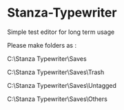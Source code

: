 # Stanza-Typewriter
Simple test editor for long term usage

Please make folders as :

C:\Stanza Typewriter\Saves

C:\Stanza Typewriter\Saves\Trash

C:\Stanza Typewriter\Saves\Untagged

C:\Stanza Typewriter\Saves\Others
